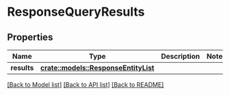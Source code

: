 # ResponseQueryResults

## Properties

Name | Type | Description | Notes
------------ | ------------- | ------------- | -------------
**results** | [**crate::models::ResponseEntityList**](ResponseEntityList.md) |  | 

[[Back to Model list]](../README.md#documentation-for-models) [[Back to API list]](../README.md#documentation-for-api-endpoints) [[Back to README]](../README.md)


